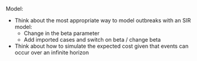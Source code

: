Model:
- Think about the most appropriate way to model outbreaks with an SIR model:
    - Change in the beta parameter
    - Add imported cases and switch on beta / change beta
- Think about how to simulate the expected cost given that events can occur over an infinite horizon
